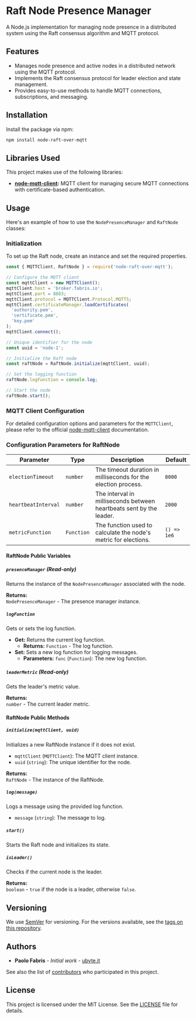 
# Raft Node Presence Manager

A Node.js implementation for managing node presence in a distributed system using the Raft consensus algorithm and MQTT protocol.

## Features

- Manages node presence and active nodes in a distributed network using the MQTT protocol.
- Implements the Raft consensus protocol for leader election and state management.
- Provides easy-to-use methods to handle MQTT connections, subscriptions, and messaging.

## Installation

Install the package via npm:

```bash
npm install node-raft-over-mqtt
```

## Libraries Used

This project makes use of the following libraries:

- **[node-mqtt-client](https://github.com/ubyte-source/node-mqtt-client):** MQTT client for managing secure MQTT connections with certificate-based authentication.

## Usage

Here's an example of how to use the `NodePresenceManager` and `RaftNode` classes:

### Initialization

To set up the Raft node, create an instance and set the required properties.

```javascript
const { MQTTClient, RaftNode } = require('node-raft-over-mqtt');

// Configure the MQTT client
const mqttClient = new MQTTClient();
mqttClient.host = 'broker.fabris.io';
mqttClient.port = 8883;
mqttClient.protocol = MQTTClient.Protocol.MQTTS;
mqttClient.certificateManager.loadCertificates(
  'authority.pem',
  'certificate.pem',
  'key.pem'
);
mqttClient.connect();

// Unique identifier for the node
const uuid = 'node-1';

// Initialize the Raft node
const raftNode = RaftNode.initialize(mqttClient, uuid);

// Set the logging function
raftNode.logFunction = console.log;

// Start the node
raftNode.start();
```

### MQTT Client Configuration

For detailed configuration options and parameters for the `MQTTClient`, please refer to the official [node-mqtt-client](https://github.com/ubyte-source/node-mqtt-client) documentation.

### Configuration Parameters for RaftNode

| Parameter             | Type       | Description                                                         | Default        |
|-----------------------|------------|---------------------------------------------------------------------|----------------|
| `electionTimeout`     | `number`   | The timeout duration in milliseconds for the election process.      | `8000`         |
| `heartbeatInterval`   | `number`   | The interval in milliseconds between heartbeats sent by the leader. | `2000`         |
| `metricFunction`      | `Function` | The function used to calculate the node's metric for elections.      | `() => 1e6` |

#### RaftNode Public Variables

##### `presenceManager` (Read-only)

Returns the instance of the `NodePresenceManager` associated with the node.

**Returns:**  
`NodePresenceManager` - The presence manager instance.

##### `logFunction`

Gets or sets the log function.

- **Get:** Returns the current log function.
  - **Returns:** `Function` - The log function.
- **Set:** Sets a new log function for logging messages.
  - **Parameters:** `func` (`Function`): The new log function.

##### `leaderMetric` (Read-only)

Gets the leader's metric value.

**Returns:**  
`number` - The current leader metric.

#### RaftNode Public Methods

##### `initialize(mqttClient, uuid)`

Initializes a new RaftNode instance if it does not exist.

- `mqttClient` (`MQTTClient`): The MQTT client instance.
- `uuid` (`string`): The unique identifier for the node.

**Returns:**  
`RaftNode` - The instance of the RaftNode.

##### `log(message)`

Logs a message using the provided log function.

- `message` (`string`): The message to log.

##### `start()`

Starts the Raft node and initializes its state.

##### `isLeader()`

Checks if the current node is the leader.

**Returns:**  
`boolean` - `true` if the node is a leader, otherwise `false`.

## Versioning

We use [SemVer](https://semver.org/) for versioning. For the versions available, see the [tags on this repository](https://github.com/ubyte-source/certificate-authority/tags). 

## Authors

* **Paolo Fabris** - *Initial work* - [ubyte.it](https://ubyte.it/)

See also the list of [contributors](https://github.com/ubyte-source/certificate-authority/blob/main/CONTRIBUTORS.md) who participated in this project.

## License

This project is licensed under the MIT License. See the [LICENSE](https://github.com/ubyte-source/node-raft-over-mqtt/blob/main/LICENSE) file for details.
